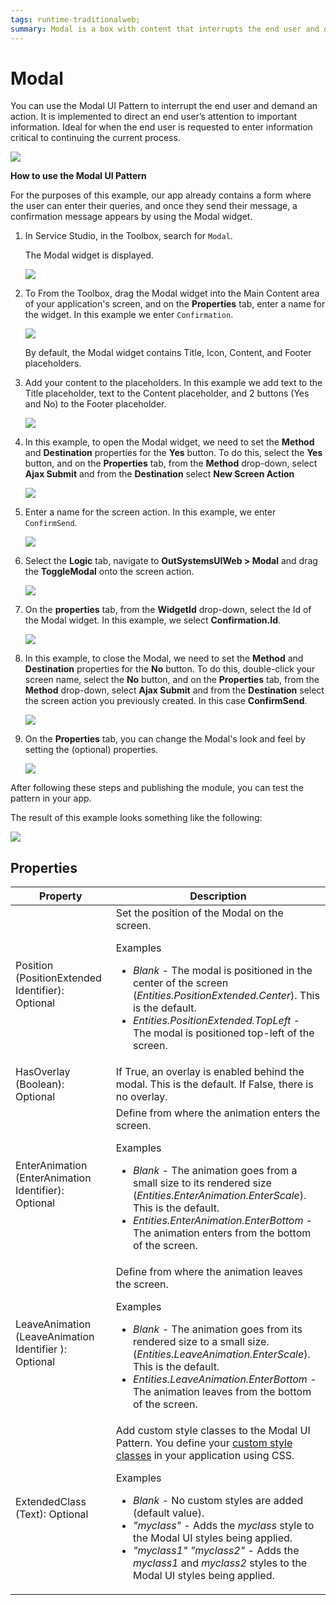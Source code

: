 ```yaml
---
tags: runtime-traditionalweb; 
summary: Modal is a box with content that interrupts the end user and demands an action.
---
```


# Modal

You can use the Modal UI Pattern to interrupt the end user and demand an action. It is implemented to direct an end user’s attention to important information. Ideal for when the end user is requested to enter information critical to continuing the current process.

 ![](<images/modal-1.png?width=800>)

**How to use the Modal UI Pattern**

For the purposes of this example, our app already contains a form where the user can enter their queries, and once they send their message, a confirmation message appears by using the Modal widget. 

1. In Service Studio, in the Toolbox, search for `Modal`.
  
     The Modal widget is displayed.

    ![](<images/modal-5-ss.png>)

1. To From the Toolbox, drag the Modal widget into the Main Content area of your application's screen, and on the **Properties** tab, enter a name for the widget. In this example we enter ``Confirmation``. 

   ![](<images/modal-6-ss.png?width=800>)

    By default, the Modal widget contains Title, Icon, Content, and Footer placeholders.

1. Add your content to the placeholders. In this example we add text to the Title placeholder, text to the Content placeholder, and 2 buttons (Yes and No) to the Footer placeholder. 

   ![](<images/modal-7-ss.png?width=800>)

1. In this example, to open the Modal widget, we need to set the **Method** and **Destination** properties for the **Yes** button. To do this, select the **Yes** button, and on the **Properties** tab, from the **Method** drop-down, select **Ajax Submit** and from the **Destination** select **New Screen Action**

   ![](<images/modal-8-ss.png?width=800>)

1. Enter a name for the screen action. In this example, we enter ``ConfirmSend``.

   ![](<images/modal-11-ss.png?>)

1. Select the **Logic** tab, navigate to **OutSystemsUIWeb > Modal** and drag the **ToggleModal** onto the screen action.

   ![](<images/modal-9-ss.png?width=800>)

1. On the **properties** tab, from the **WidgetId** drop-down, select the Id of the Modal widget. In this example, we select **Confirmation.Id**.

    ![](<images/modal-10-ss.png>)

1. In this example, to close the Modal, we need to set the **Method** and **Destination** properties for the **No** button. To do this, double-click your screen name, select the **No** button, and on the **Properties** tab, from the **Method** drop-down, select **Ajax Submit** and from the **Destination** select the screen action you previously created. In this case **ConfirmSend**.

    ![](<images/modal-12-ss.png?>)

1. On the **Properties** tab, you can change the Modal's look and feel by setting the (optional) properties.

    ![](<images/modal-4-ss.png?>)  

After following these steps and publishing the module, you can test the pattern in your app.

The result of this example looks something like the following:

![](<images/modal-13-ss.png?width=800>)    


## Properties

| **Property** |  **Description** |  
|---|---|
| Position (PositionExtended Identifier): Optional| Set the position of the Modal on the screen. <p>Examples</p><ul><li>_Blank_ - The modal is positioned in the center of the screen (_Entities.PositionExtended.Center_). This is the default.</li><li>_Entities.PositionExtended.TopLeft_ - The modal is positioned top-left of the screen.</li></ul>| 
| HasOverlay (Boolean): Optional | If True, an overlay is enabled behind the modal. This is the default. If False, there is no overlay. | 
| EnterAnimation (EnterAnimation Identifier): Optional | Define from where the animation enters the screen. <p>Examples</p><ul><li>_Blank_ - The animation goes from a small size to its rendered size (_Entities.EnterAnimation.EnterScale_). This is the default.</li><li>_Entities.EnterAnimation.EnterBottom_ - The animation enters from the bottom of the screen.</li></ul> |  
| LeaveAnimation (LeaveAnimation Identifier ): Optional | Define from where the animation leaves the screen. <p>Examples</p><ul><li>_Blank_ - The animation goes from its rendered size to a small size.(_Entities.LeaveAnimation.EnterScale_). This is the default.</li><li>_Entities.LeaveAnimation.EnterBottom_ - The animation leaves from the bottom of the screen.</li></ul>|
| ExtendedClass (Text): Optional |  Add custom style classes to the Modal UI Pattern. You define your [custom style classes](../../../../../develop/ui/look-feel/css.md) in your application using CSS. <p>Examples <ul><li>_Blank_ - No custom styles are added (default value).</li><li>_"myclass"_ - Adds the _myclass_ style to the Modal UI styles being applied.</li><li>_"myclass1" "myclass2"_ - Adds the _myclass1_ and _myclass2_ styles to the Modal UI styles being applied.</li></ul></p> |
